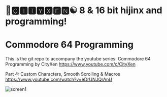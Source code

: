 # 🌆🅲🅸🆃🆈🆇🅴🅽☯️ 8 & 16 bit hijinx and programming!

# Commodore 64 Programming

This is the git repo to accompany the youtube series: Commodore 64 Programming by CityXen https://www.youtube.com/c/CityXen

Part 4: Custom Characters, Smooth Scrolling & Macros https://www.youtube.com/watch?v=eDrUNJQrAnU

![screen1](https://raw.githubusercontent.com/cityxen/Commodore64_Programming/master/Part4%20-%20Custom%20Chars,%20Smooth%20Scrolling/images/screen1.jpg)
